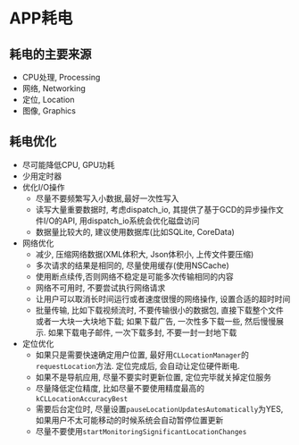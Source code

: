 # APP耗电

## 耗电的主要来源
* CPU处理, Processing
* 网络, Networking
* 定位, Location
* 图像, Graphics

## 耗电优化
* 尽可能降低CPU, GPU功耗
* 少用定时器
* 优化I/O操作
  * 尽量不要频繁写入小数据,最好一次性写入
  * 读写大量重要数据时, 考虑dispatch_io, 其提供了基于GCD的异步操作文件I/O的API, 用dispatch_io系统会优化磁盘访问
  * 数据量比较大的, 建议使用数据库(比如SQLite, CoreData)
* 网络优化
  * 减少, 压缩网络数据(XML体积大, Json体积小, 上传文件要压缩)
  * 多次请求的结果是相同的, 尽量使用缓存(使用NSCache)
  * 使用断点续传,否则网络不稳定是可能多次传输相同的内容
  * 网络不可用时, 不要尝试执行网络请求
  * 让用户可以取消长时间运行或者速度很慢的网络操作, 设置合适的超时时间
  * 批量传输, 比如下载视频流时, 不要传输很小的数据包, 直接下载整个文件或者一大块一大块地下载; 如果下载广告, 一次性多下载一些, 然后慢慢展示. 如果下载电子邮件, 一次下载多封, 不要一封一封地下载
* 定位优化
    * 如果只是需要快速确定用户位置, 最好用`CLLocationManager`的`requestLocation`方法. 定位完成后, 会自动让定位硬件断电.
    * 如果不是导航应用, 尽量不要实时更新位置, 定位完毕就关掉定位服务
    * 尽量降低定位精度, 比如尽量不要使用精度最高的`kCLLocationAccuracyBest`
    * 需要后台定位时, 尽量设置`pauseLocationUpdatesAutomatically`为YES, 如果用户不太可能移动的时候系统会自动暂停位置更新
    * 尽量不要使用`startMonitoringSignificantLocationChanges`